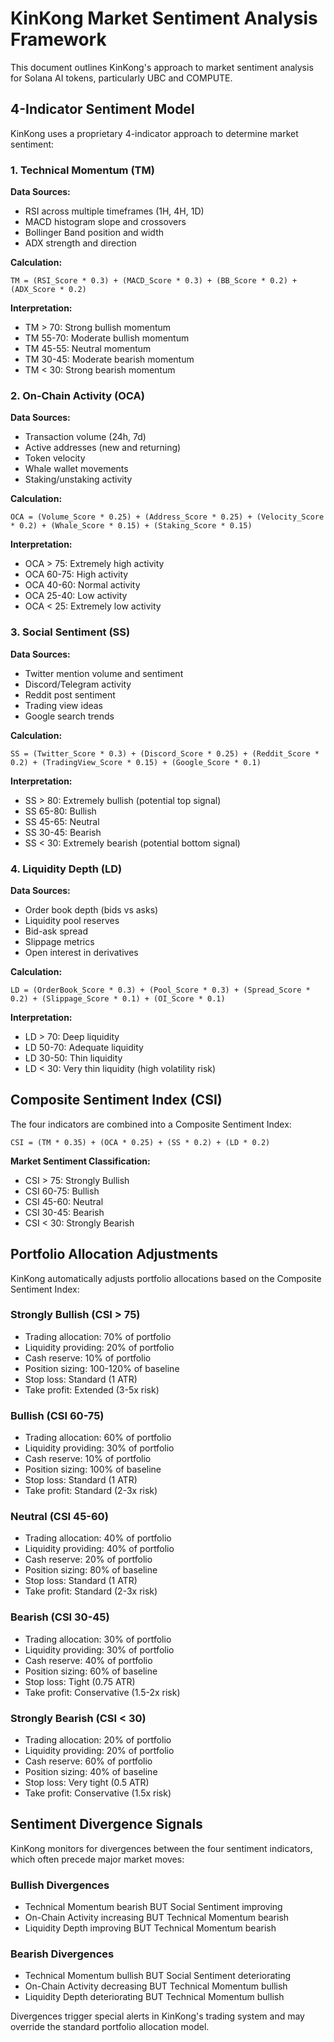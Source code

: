 # KinKong Market Sentiment Analysis Framework

This document outlines KinKong's approach to market sentiment analysis for Solana AI tokens, particularly UBC and COMPUTE.

## 4-Indicator Sentiment Model

KinKong uses a proprietary 4-indicator approach to determine market sentiment:

### 1. Technical Momentum (TM)

**Data Sources:**
- RSI across multiple timeframes (1H, 4H, 1D)
- MACD histogram slope and crossovers
- Bollinger Band position and width
- ADX strength and direction

**Calculation:**
```
TM = (RSI_Score * 0.3) + (MACD_Score * 0.3) + (BB_Score * 0.2) + (ADX_Score * 0.2)
```

**Interpretation:**
- TM > 70: Strong bullish momentum
- TM 55-70: Moderate bullish momentum
- TM 45-55: Neutral momentum
- TM 30-45: Moderate bearish momentum
- TM < 30: Strong bearish momentum

### 2. On-Chain Activity (OCA)

**Data Sources:**
- Transaction volume (24h, 7d)
- Active addresses (new and returning)
- Token velocity
- Whale wallet movements
- Staking/unstaking activity

**Calculation:**
```
OCA = (Volume_Score * 0.25) + (Address_Score * 0.25) + (Velocity_Score * 0.2) + (Whale_Score * 0.15) + (Staking_Score * 0.15)
```

**Interpretation:**
- OCA > 75: Extremely high activity
- OCA 60-75: High activity
- OCA 40-60: Normal activity
- OCA 25-40: Low activity
- OCA < 25: Extremely low activity

### 3. Social Sentiment (SS)

**Data Sources:**
- Twitter mention volume and sentiment
- Discord/Telegram activity
- Reddit post sentiment
- Trading view ideas
- Google search trends

**Calculation:**
```
SS = (Twitter_Score * 0.3) + (Discord_Score * 0.25) + (Reddit_Score * 0.2) + (TradingView_Score * 0.15) + (Google_Score * 0.1)
```

**Interpretation:**
- SS > 80: Extremely bullish (potential top signal)
- SS 65-80: Bullish
- SS 45-65: Neutral
- SS 30-45: Bearish
- SS < 30: Extremely bearish (potential bottom signal)

### 4. Liquidity Depth (LD)

**Data Sources:**
- Order book depth (bids vs asks)
- Liquidity pool reserves
- Bid-ask spread
- Slippage metrics
- Open interest in derivatives

**Calculation:**
```
LD = (OrderBook_Score * 0.3) + (Pool_Score * 0.3) + (Spread_Score * 0.2) + (Slippage_Score * 0.1) + (OI_Score * 0.1)
```

**Interpretation:**
- LD > 70: Deep liquidity
- LD 50-70: Adequate liquidity
- LD 30-50: Thin liquidity
- LD < 30: Very thin liquidity (high volatility risk)

## Composite Sentiment Index (CSI)

The four indicators are combined into a Composite Sentiment Index:

```
CSI = (TM * 0.35) + (OCA * 0.25) + (SS * 0.2) + (LD * 0.2)
```

**Market Sentiment Classification:**
- CSI > 75: Strongly Bullish
- CSI 60-75: Bullish
- CSI 45-60: Neutral
- CSI 30-45: Bearish
- CSI < 30: Strongly Bearish

## Portfolio Allocation Adjustments

KinKong automatically adjusts portfolio allocations based on the Composite Sentiment Index:

### Strongly Bullish (CSI > 75)
- Trading allocation: 70% of portfolio
- Liquidity providing: 20% of portfolio
- Cash reserve: 10% of portfolio
- Position sizing: 100-120% of baseline
- Stop loss: Standard (1 ATR)
- Take profit: Extended (3-5x risk)

### Bullish (CSI 60-75)
- Trading allocation: 60% of portfolio
- Liquidity providing: 30% of portfolio
- Cash reserve: 10% of portfolio
- Position sizing: 100% of baseline
- Stop loss: Standard (1 ATR)
- Take profit: Standard (2-3x risk)

### Neutral (CSI 45-60)
- Trading allocation: 40% of portfolio
- Liquidity providing: 40% of portfolio
- Cash reserve: 20% of portfolio
- Position sizing: 80% of baseline
- Stop loss: Standard (1 ATR)
- Take profit: Standard (2-3x risk)

### Bearish (CSI 30-45)
- Trading allocation: 30% of portfolio
- Liquidity providing: 30% of portfolio
- Cash reserve: 40% of portfolio
- Position sizing: 60% of baseline
- Stop loss: Tight (0.75 ATR)
- Take profit: Conservative (1.5-2x risk)

### Strongly Bearish (CSI < 30)
- Trading allocation: 20% of portfolio
- Liquidity providing: 20% of portfolio
- Cash reserve: 60% of portfolio
- Position sizing: 40% of baseline
- Stop loss: Very tight (0.5 ATR)
- Take profit: Conservative (1.5x risk)

## Sentiment Divergence Signals

KinKong monitors for divergences between the four sentiment indicators, which often precede major market moves:

### Bullish Divergences
- Technical Momentum bearish BUT Social Sentiment improving
- On-Chain Activity increasing BUT Technical Momentum bearish
- Liquidity Depth improving BUT Technical Momentum bearish

### Bearish Divergences
- Technical Momentum bullish BUT Social Sentiment deteriorating
- On-Chain Activity decreasing BUT Technical Momentum bullish
- Liquidity Depth deteriorating BUT Technical Momentum bullish

Divergences trigger special alerts in KinKong's trading system and may override the standard portfolio allocation model.
